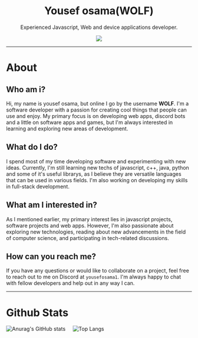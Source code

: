 <h1 align="center">Yousef osama(WOLF)</h1>
<p align="center">Experienced Javascript, Web and device applications developer.</p>
<p align="center">
<a href="https://github.com/iiBlackwolf/iiBlackwolf">
   <img src="https://forthebadge.com/images/badges/built-with-love.svg"/>
</a>
</p>

---
# About
## Who am i?
Hi, my name is yousef osama, but online I go by the username **WOLF**. I'm a software developer with a passion for creating cool things that people can use and enjoy. My primary focus is on developing web apps, discord bots and a little on software apps and games, but I'm always interested in learning and exploring new areas of development.

## What do I do?
I spend most of my time developing software and experimenting with new ideas. Currently, I'm still learning new techs of javascript, c++, java, python and some of it's useful librarys, as I believe they are versatile languages that can be used in various fields. I'm also working on developing my skills in full-stack development.

## What am I interested in?
As I mentioned earlier, my primary interest lies in javascript projects, software projects and web apps. However, I'm also passionate about exploring new technologies, reading about new advancements in the field of computer science, and participating in tech-related discussions.

## How can you reach me?
If you have any questions or would like to collaborate on a project, feel free to reach out to me on Discord at `yousefosama1`. I'm always happy to chat with fellow developers and help out in any way I can.

---

# Github Stats

<div style="display: flex; margin-bottom: 20px;" align="center">
  <img src="https://github-readme-stats.vercel.app/api?username=iiBlackwolf&show_icons=true&theme=radical" alt="Anurag's GitHub stats" style="margin-right: 20px;" />
  <img src="https://github-readme-stats.vercel.app/api/top-langs/?username=anuraghazra&layout=compact" alt="Top Langs" />
</div>
